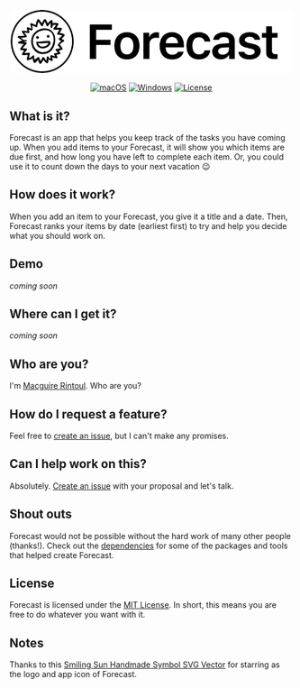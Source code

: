 <p align="center">
  <img width="500" src="./logo.jpg" alt="Forecast logo">
</p>

<div align="center">

  [![macOS](https://img.shields.io/badge/macOS-Download-green.svg)](https://github.com/mrintoul/Forecast/releases)
  [![Windows](https://img.shields.io/badge/Windows-Download-green.svg)](https://github.com/mrintoul/Forecast/releases)
  [![License](https://img.shields.io/badge/license-MIT-blue.svg)](/LICENSE)

</div>

## What is it?

Forecast is an app that helps you keep track of the tasks you have coming up. When you add items to your Forecast, it will show you which items are due first, and how long you have left to complete each item. Or, you could use it to count down the days to your next vacation 😉

## How does it work?

When you add an item to your Forecast, you give it a title and a date. Then, Forecast ranks your items by date (earliest first) to try and help you decide what you should work on.

## Demo

*coming soon*

## Where can I get it?

*coming soon*

## Who are you?

I'm [Macguire Rintoul](https://mrintoul.com). Who are you?

## How do I request a feature?

Feel free to [create an issue](https://github.com/mrintoul/Forecast/issues/new), but I can't make any promises.

## Can I help work on this?

Absolutely. [Create an issue](https://github.com/mrintoul/Forecast/issues/new) with your proposal and let's talk.

## Shout outs

Forecast would not be possible without the hard work of many other people (thanks!). Check out the [dependencies](https://github.com/mrintoul/Forecast/network/dependencies) for some of the packages and tools that helped create Forecast.

## License

Forecast is licensed under the [MIT License](https://github.com/mrintoul/Forecast/blob/master/LICENSE). In short, this means you are free to do whatever you want with it.

## Notes

Thanks to this [Smiling Sun Handmade Symbol SVG Vector](https://www.svgrepo.com/svg/123560/smiling-sun-handmade-symbol) for starring as the logo and app icon of Forecast.
